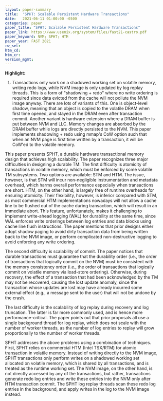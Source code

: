```yaml
---
layout: paper-summary
title:  "SPHT: Scalable Persistent Hardware Transactions"
date:   2021-06-11 01:00:00 -0500
categories: paper
paper_title: "SPHT: Scalable Persistent Hardware Transactions"
paper_link: https://www.usenix.org/system/files/fast21-castro.pdf
paper_keyword: NVM; SPHT; HTM
paper_year: FAST 2021
rw_set:
htm_cd:
htm_cr:
version_mgmt:
---
```


**Highlight:**

1. Transactions only work on a shadowed working set on volatile memory, writing redo logs, while NVM image is 
   only updated by log replay threads. 
   This is a form of "shadowing + redo" where no write ordering is required since data evicted from the cache 
   will not pollute the NVM image anyway.
   There are lots of variants of this. One is object-level shadow, meaning that an object is copied to the volatile
   DRAM when first time opened, and stayed in the DRAM even after transaction commit.
   Another variant is hardware extension where a DRAM buffer is put between NVM and LLC. Memory changes are 
   absorbed by the DRAM buffer while logs are directly persisted to the NVM.
   This paper implements shadowing + redo using mmap's CoW option such that when an NVM page is first time written
   by a transaction, it will be CoW'ed to the volatile memory.

This paper presents SPHT, a durable hardware transactional memory design that achieves high scalability.
The paper recognizes three major difficulties in designing a durable TM. The first difficulty is atomicity of
transactions in volatile memory, which must be enforced by some volatile TM subsystems. 
Two options are available: STM and HTM. The issue, however, is that STM will incur non-negligible instrumentation
and metadata overhead, which harms overall performance especially when transactions are short.
HTM, on the other hand, is largely free of runtime overheads for ensuring atomicity. Their flexibility, however,
is inferior compared with STM, as most commercial HTM implementations nowadays will not allow a cache line to be flushed
out of the cache during transaction, which will result in an immediate abort. 
This feature, unfortunately, makes it challenging to implement write-ahead logging (WAL) for durability at the same
time, since WAL enforces write orderings between log entries and data blocks using cache line flush instructions.
The paper mentions that prior designs either adopt shadow paging to avoid dirty transaction data from being written
back to the NVM image, or perform complicated non-destructive logging to avoid enforcing any write ordering.

The second difficulty is scalability of commit. The paper notices that durable transactions must guarantee that the
durability order (i.e., the order of transactions that logically commit on the NVM) must be consistent with the 
memory consistency order (i.e., the order of transactions that logically commit on volatile memory via load-store
ordering). Otherwise, during recovery, the effect of a transaction that had been acknowledged by the TM may not be 
recovered, causing the lost update anomaly, since the transaction whose updates are lost may have already incurred some
external effect (e.g., a message sent to the user) that will not be undone by the crash.

The last difficulty is the scalability of log replay during recovery and log truncation. The latter is far more
commonly used, and is hence more performance-critical. The paper points out that prior proposals all use a single
background thread for log replay, which does not scale with the number of worker threads, as the number of log entries
to replay will grow proportionally to the number of worker threads.

SPHT addresses the above problems using a combination of techniques. First, SPHT relies on commercial HTM 
(Intel TSX/RTM) for atomic transaction in volatile memory. Instead of writing directly to the NVM image, SPHT 
transactions only perform writes on a shadowed working set allocated on volatile memory, which is shared by all
transactions, and is treated as the runtime working set. The NVM image, on the other hand, is not directly accessed
by any of the transactions, but rather, transactions generate redo log entries and write these entries into the 
NVM only after HTM transaction commit. 
The SPHT log replay threads scan these redo log entries in the background, and apply writes in the log to the NVM
image instead.
